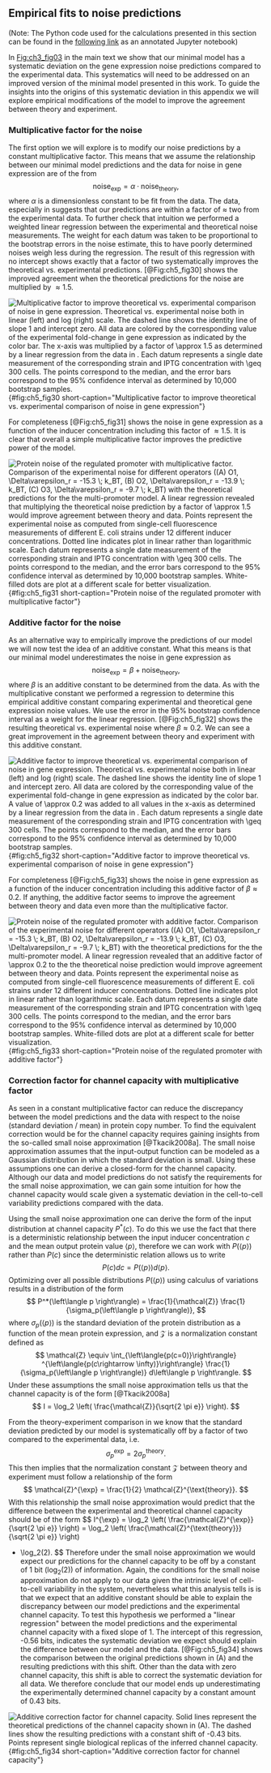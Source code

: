 ## Empirical fits to noise predictions 

(Note: The Python code used for the calculations presented in this section can
be found in the [following
link](https://www.rpgroup.caltech.edu/chann_cap/src/theory/html/empirical_constants.html)
as an annotated Jupyter notebook)

In [Fig:ch3_fig03](C) in the main text we show that our minimal model has a
systematic deviation on the gene expression noise predictions compared to the
experimental data. This systematics will need to be addressed on an improved
version of the minimal model presented in this work. To guide the insights into
the origins of this systematic deviation in this appendix we will explore
empirical modifications of the model to improve the agreement between theory and
experiment.

### Multiplicative factor for the noise 

The first option we will explore is to modify our noise predictions by a
constant multiplicative factor. This means that we assume the relationship
between our minimal model predictions and the data for noise in gene expression
are of the from
$$
\text{noise}_{\text{exp}} = \alpha \cdot \text{noise}_{\text{theory}},
$$
where $\alpha$ is a dimensionless constant to be fit from the data. The data,
especially in suggests that our predictions are within a factor of $\approx$ two
from the experimental data. To further check that intuition we performed a
weighted linear regression between the experimental and theoretical noise
measurements. The weight for each datum was taken to be proportional to the
bootstrap errors in the noise estimate, this to have poorly determined noises
weigh less during the regression. The result of this regression with no
intercept shows exactly that a factor of two systematically improves the
theoretical vs. experimental predictions. [@Fig:ch5_fig30] shows the improved
agreement when the theoretical predictions for the noise are multiplied by
$\approx 1.5$.

![**Multiplicative factor to improve theoretical vs. experimental comparison of
noise in gene expression.** Theoretical vs. experimental noise both in linear
(left) and log (right) scale. The dashed line shows the identity line of slope 1
and intercept zero. All data are colored by the corresponding value of the
experimental fold-change in gene expression as indicated by the color bar. The
$x$-axis was multiplied by a factor of $\approx 1.5$ as determined by a linear
regression from the data in . Each datum represents a single date measurement of
the corresponding strain and IPTG concentration with $\geq 300$ cells. The
points correspond to the median, and the error bars correspond to the 95%
confidence interval as determined by 10,000 bootstrap
samples.](ch5_fig30){#fig:ch5_fig30 short-caption="Multiplicative factor to
improve theoretical vs. experimental comparison of noise in gene expression"}

For completeness [@Fig:ch5_fig31] shows the noise in gene expression as a
function of the inducer concentration including this factor of $\approx 1.5$. It
is clear that overall a simple multiplicative factor improves the predictive
power of the model.

![**Protein noise of the regulated promoter with multiplicative factor.**
Comparison of the experimental noise for different operators ((A) O1,
$\Delta\varepsilon_r = -15.3 \; k_BT$, (B) O2, $\Delta\varepsilon_r = -13.9 \;
k_BT$, (C) O3, $\Delta\varepsilon_r = -9.7 \; k_BT$) with the theoretical
predictions for the the multi-promoter model. A linear regression revealed that
multiplying the theoretical noise prediction by a factor of $\approx 1.5$ would
improve agreement between theory and data. Points represent the experimental
noise as computed from single-cell fluorescence measurements of different *E.
coli* strains under 12 different inducer concentrations. Dotted line indicates
plot in linear rather than logarithmic scale. Each datum represents a single
date measurement of the corresponding strain and IPTG concentration with $\geq
300$ cells. The points correspond to the median, and the error bars correspond
to the 95% confidence interval as determined by 10,000 bootstrap samples.
White-filled dots are plot at a different scale for better
visualization.](ch5_fig31){#fig:ch5_fig31 short-caption="Protein noise of the
regulated promoter with multiplicative factor"}

### Additive factor for the noise 

As an alternative way to empirically improve the predictions of our model we
will now test the idea of an additive constant. What this means is that our
minimal model underestimates the noise in gene expression as
$$
\text{noise}_{\text{exp}} = \beta + \text{noise}_{\text{theory}},
$$
where $\beta$ is an additive constant to be determined from the data. As with
the multiplicative constant we performed a regression to determine this
empirical additive constant comparing experimental and theoretical gene
expression noise values. We use the error in the 95% bootstrap confidence
interval as a weight for the linear regression. [@Fig:ch5_fig32] shows the
resulting theoretical vs. experimental noise where $\beta \approx 0.2$. We can
see a great improvement in the agreement between theory and experiment with this
additive constant.

![**Additive factor to improve theoretical vs. experimental comparison of noise
in gene expression.** Theoretical vs. experimental noise both in linear (left)
and log (right) scale. The dashed line shows the identity line of slope 1 and
intercept zero. All data are colored by the corresponding value of the
experimental fold-change in gene expression as indicated by the color bar. A
value of $\approx 0.2$ was added to all values in the $x$-axis as determined by
a linear regression from the data in . Each datum represents a single date
measurement of the corresponding strain and IPTG concentration with $\geq 300$
cells. The points correspond to the median, and the error bars correspond to the
95% confidence interval as determined by 10,000 bootstrap
samples.](ch5_fig32){#fig:ch5_fig32 short-caption="Additive factor to improve
theoretical vs. experimental comparison of noise in gene expression"}

For completeness [@Fig:ch5_fig33] shows the noise in gene expression as a
function of the inducer concentration including this additive factor of $\beta
\approx 0.2$. If anything, the additive factor seems to improve the agreement
between theory and data even more than the multiplicative factor.

![**Protein noise of the regulated promoter with additive factor.** Comparison
of the experimental noise for different operators ((A) O1, $\Delta\varepsilon_r
= -15.3 \; k_BT$, (B) O2, $\Delta\varepsilon_r = -13.9 \; k_BT$, (C) O3,
$\Delta\varepsilon_r = -9.7 \; k_BT$) with the theoretical predictions for the
the multi-promoter model. A linear regression revealed that an additive factor
of $\approx 0.2$ to the the theoretical noise prediction would improve agreement
between theory and data. Points represent the experimental noise as computed
from single-cell fluorescence measurements of different *E. coli* strains under
12 different inducer concentrations. Dotted line indicates plot in linear rather
than logarithmic scale. Each datum represents a single date measurement of the
corresponding strain and IPTG concentration with $\geq 300$ cells. The points
correspond to the median, and the error bars correspond to the 95% confidence
interval as determined by 10,000 bootstrap samples. White-filled dots are plot
at a different scale for better visualization.](ch5_fig33){#fig:ch5_fig33
short-caption="Protein noise of the regulated promoter with additive factor"}

### Correction factor for channel capacity with multiplicative factor

As seen in a constant multiplicative factor can reduce the discrepancy between
the model predictions and the data with respect to the noise (standard deviation
/ mean) in protein copy number. To find the equivalent correction would be for
the channel capacity requires gaining insights from the so-called small noise
approximation [@Tkacik2008a]. The small noise approximation assumes that the
input-output function can be modeled as a Gaussian distribution in which the
standard deviation is small. Using these assumptions one can derive a
closed-form for the channel capacity. Although our data and model predictions do
not satisfy the requirements for the small noise approximation, we can gain some
intuition for how the channel capacity would scale given a systematic deviation
in the cell-to-cell variability predictions compared with the data.

Using the small noise approximation one can derive the form of the input
distribution at channel capacity $P^*(c)$. To do this we use the fact that there
is a deterministic relationship between the input inducer concentration $c$ and
the mean output protein value $\left\langle p \right\rangle$, therefore we can
work with $P(\left\langle p \right\rangle)$ rather than $P(c)$ since the
deterministic relation allows us to write 
$$
P(c) dc = P(\left\langle p \right\rangle) d\left\langle p \right\rangle.
$$
Optimizing over all possible distributions $P(\left\langle p \right\rangle)$
using calculus of variations results in a distribution of the form
$$
P^*(\left\langle p \right\rangle) = 
\frac{1}{\mathcal{Z}} \frac{1}{\sigma_p(\left\langle p \right\rangle)},
$$
where $\sigma_p(\left\langle p \right\rangle)$ is the standard deviation of the
protein distribution as a function of the mean protein expression, and
$\mathcal{Z}$ is a normalization constant defined as
$$
\mathcal{Z} \equiv 
\int_{\left\langle{p(c=0)}\right\rangle}
^{\left\langle{p(c\rightarrow \infty)}\right\rangle}
\frac{1}{\sigma_p(\left\langle p \right\rangle)} d\left\langle p \right\rangle.
$$
Under these assumptions the small noise approximation tells us that the channel
capacity is of the form [@Tkacik2008a]
$$
I = \log_2 \left( \frac{\mathcal{Z}}{\sqrt{2 \pi e}} \right).
$$

From the theory-experiment comparison in we know that the standard deviation
predicted by our model is systematically off by a factor of two compared to the
experimental data, i.e.
$$
\sigma_p^{\exp} = 2 \sigma_p^{\text{theory}}.
$$
This then implies that the normalization constant $\mathcal{Z}$ between theory
and experiment must follow a relationship of the form
$$
\mathcal{Z}^{\exp} = \frac{1}{2} \mathcal{Z}^{\text{theory}}.
$$
With this relationship the small noise approximation would predict that the
difference between the experimental and theoretical channel capacity should be
of the form
$$
I^{\exp} = \log_2 \left( \frac{\mathcal{Z}^{\exp}}{\sqrt{2 \pi e}} \right)
= \log_2 \left( \frac{\mathcal{Z}^{\text{theory}}}{\sqrt{2 \pi e}} \right)
- \log_2(2).
$$
Therefore under the small noise approximation we would expect our predictions
for the channel capacity to be off by a constant of 1 bit ($\log_2(2)$) of
information. Again, the conditions for the small noise approximation do not
apply to our data given the intrinsic level of cell-to-cell variability in the
system, nevertheless what this analysis tells is is that we expect that an
additive constant should be able to explain the discrepancy between our model
predictions and the experimental channel capacity. To test this hypothesis we
performed a "linear regression" between the model predictions and the
experimental channel capacity with a fixed slope of 1. The intercept of this
regression, -0.56 bits, indicates the systematic deviation we expect should
explain the difference between our model and the data. [@Fig:ch5_fig34] shows
the comparison between the original predictions shown in (A) and the resulting
predictions with this shift. Other than the data with zero channel capacity,
this shift is able to correct the systematic deviation for all data. We
therefore conclude that our model ends up underestimating the experimentally
determined channel capacity by a constant amount of 0.43 bits.

![**Additive correction factor for channel capacity.** Solid lines represent the
theoretical predictions of the channel capacity shown in (A). The dashed lines
show the resulting predictions with a constant shift of -0.43 bits. Points
represent single biological replicas of the inferred channel
capacity.](ch5_fig34){#fig:ch5_fig34 short-caption="Additive correction factor
for channel capacity"}

